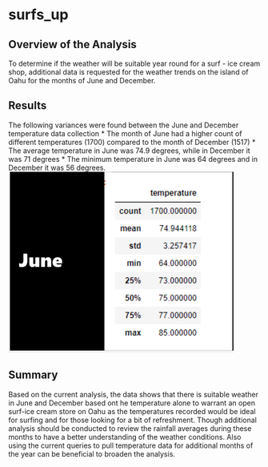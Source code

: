 # surfs_up

## Overview of the Analysis
To determine if the weather will be suitable year round for a surf - ice cream shop, additional data is requested for the weather trends on the island of Oahu for the months of June and December.

## Results
The following variances were found between the June and December temperature data collection
    * The month of June had a higher count of different temperatures (1700) compared to the month of December (1517)
    * The average temperature in June was 74.9 degrees, while in December it was 71 degrees
    * The minimum temperature in June was 64 degrees and in December it was 56 degrees.
 ![screenshot_June_Temps](https://github.com/VRivera13/surfs_up/blob/main/June%20Temps.png)


## Summary
Based on the current analysis, the data shows that there is suitable weather in June and December based ont he temperature alone to warrant an open surf-ice cream store on Oahu as the temperatures recorded would be ideal for surfing and for those looking for a bit of refreshment.  Though additional analysis should be conducted to review the rainfall averages during these months to have a better understanding of the weather conditions.    Also using the current queries to pull temperature data for additional months of the year can be beneficial to broaden the analysis.    

